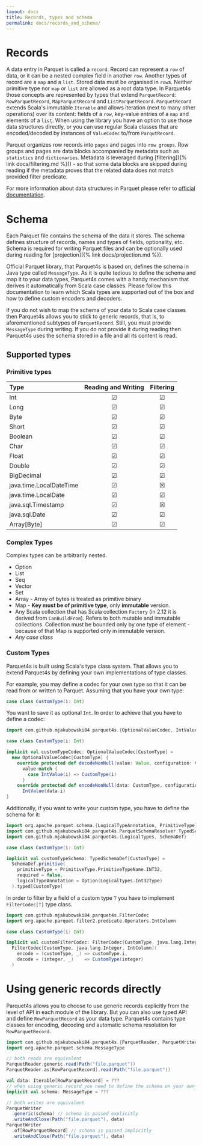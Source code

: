 ```yaml
---
layout: docs
title: Records, types and schema
permalink: docs/records_and_schema/
---
```

# Records

A data entry in Parquet is called a `record`. Record can represent a `row` of data, or it can be a nested complex field in another `row`. Another types of record are a `map` and a `list`. Stored data must be organised in `row`s. Neither primitive type nor `map` or `list` are allowed as a root data type.
In Parquet4s those concepts are represented by types that extend `ParquetRecord`: `RowParquetRecord`, `MapParquetRecord` and `ListParquetRecord`. `ParquetRecord` extends Scala's immutable `Iterable` and allows iteration (next to many other operations) over its content: fields of a `row`, key-value entries of a `map` and elements of a `list`. When using the library you have an option to use those data structures directly, or you can use regular Scala classes that are encoded/decoded by instances of `ValueCodec` to/from `ParqutRecord`.

Parquet organizes row records into `pages` and pages into `row groups`. Row groups and pages are data blocks accompanied by metadata such as `statistics` and `dictionaries`. Metadata is leveraged during [filtering]({% link docs/filtering.md %})) - so that some data blocks are skipped during reading if the metadata proves that the related data does not match provided filter predicate.

For more information about data structures in Parquet please refer to [official documentation](https://parquet.apache.org/documentation/latest/).

# Schema

Each Parquet file contains the schema of the data it stores. The schema defines structure of records, names and types of fields, optionality, etc. Schema is required for writing Parquet files and can be optionally used during reading for [projection]({% link docs/projection.md %}).

Official Parquet library, that Parquet4s is based on, defines the schema in Java type called `MessageType`. As it is quite tedious to define the schema and map it to your data types, Parquet4s comes with a handy mechanism that derives it automatically from Scala case classes. Please follow this documentation to learn which Scala types are supported out of the box and how to define custom encoders and decoders.

If you do not wish to map the schema of your data to Scala case classes then Parquet4s allows you to stick to generic records, that is, to aforementioned subtypes of `ParquetRecord`. Still, you must provide `MessageType` during writing. If you do not provide it during reading then Parquet4s uses the schema stored in a file and all its content is read. 

## Supported types

### Primitive types

| Type                    | Reading and Writing | Filtering |
|:------------------------|:-------------------:|:---------:|
| Int                     | &#x2611;            | &#x2611;  |
| Long                    | &#x2611;            | &#x2611;  |
| Byte                    | &#x2611;            | &#x2611;  |
| Short                   | &#x2611;            | &#x2611;  |
| Boolean                 | &#x2611;            | &#x2611;  |
| Char                    | &#x2611;            | &#x2611;  |
| Float                   | &#x2611;            | &#x2611;  |
| Double                  | &#x2611;            | &#x2611;  |
| BigDecimal              | &#x2611;            | &#x2611;  |
| java.time.LocalDateTime | &#x2611;            | &#x2612;  |
| java.time.LocalDate     | &#x2611;            | &#x2611;  |
| java.sql.Timestamp      | &#x2611;            | &#x2612;  |
| java.sql.Date           | &#x2611;            | &#x2611;  |
| Array[Byte]             | &#x2611;            | &#x2611;  |

### Complex Types

Complex types can be arbitrarily nested.

- Option
- List
- Seq
- Vector
- Set
- Array - Array of bytes is treated as primitive binary
- Map - **Key must be of primitive type**, only **immutable** version.
- Any Scala collection that has Scala collection `Factory` (in 2.12 it is derived from `CanBuildFrom`). Refers to both mutable and immutable collections. Collection must be bounded only by one type of element - because of that Map is supported only in immutable version.
- *Any case class*

### Custom Types

Parquet4s is built using Scala's type class system. That allows you to extend Parquet4s by defining your own implementations of type classes.

For example, you may define a codec for your own type so that it can be read from or written to Parquet. Assuming that you have your own type:

```scala
case class CustomType(i: Int)
```

You want to save it as optional `Int`. In order to achieve that you have to define a codec:

```scala mdoc:compile-only
import com.github.mjakubowski84.parquet4s.{OptionalValueCodec, IntValue, Value, ValueCodecConfiguration}

case class CustomType(i: Int)

implicit val customTypeCodec: OptionalValueCodec[CustomType] = 
  new OptionalValueCodec[CustomType] {
    override protected def decodeNonNull(value: Value, configuration: ValueCodecConfiguration): CustomType =
      value match {
        case IntValue(i) => CustomType(i)
      }
    override protected def encodeNonNull(data: CustomType, configuration: ValueCodecConfiguration): Value =
      IntValue(data.i)
}
```

Additionally, if you want to write your custom type, you have to define the schema for it:

```scala mdoc:compile-only
import org.apache.parquet.schema.{LogicalTypeAnnotation, PrimitiveType}
import com.github.mjakubowski84.parquet4s.ParquetSchemaResolver.TypedSchemaDef
import com.github.mjakubowski84.parquet4s.{LogicalTypes, SchemaDef}

case class CustomType(i: Int)

implicit val customTypeSchema: TypedSchemaDef[CustomType] =
  SchemaDef.primitive(
    primitiveType = PrimitiveType.PrimitiveTypeName.INT32,
    required = false,
    logicalTypeAnnotation = Option(LogicalTypes.Int32Type)
  ).typed[CustomType]
```

In order to filter by a field of a custom type `T` you have to implement `FilterCodec[T]` type class.

```scala mdoc:compile-only
import com.github.mjakubowski84.parquet4s.FilterCodec
import org.apache.parquet.filter2.predicate.Operators.IntColumn

case class CustomType(i: Int)

implicit val customFilterCodec: FilterCodec[CustomType, java.lang.Integer, IntColumn] =
  FilterCodec[CustomType, java.lang.Integer, IntColumn](
    encode = (customType, _) => customType.i,
    decode = (integer, _)    => CustomType(integer)
  )
```

# Using generic records directly

Parquet4s allows you to choose to use generic records explicitly from the level of API in each module of the library. But you can also use typed API and define `RowParquetRecord` as your data type. Parquet4s contains type classes for encoding, decoding and automatic schema resolution for `RowParquetRecord`.

```scala mdoc:compile-only
import com.github.mjakubowski84.parquet4s.{ParquetReader, ParquetWriter, Path, RowParquetRecord}
import org.apache.parquet.schema.MessageType

// both reads are equivalent
ParquetReader.generic.read(Path("file.parquet"))
ParquetReader.as[RowParquetRecord].read(Path("file.parquet"))

val data: Iterable[RowParquetRecord] = ???
// when using generic record you need to define the schema on your own
implicit val schema: MessageType = ???

// both writes are equivalent
ParquetWriter
  .generic(schema) // schema is passed explicitly
  .writeAndClose(Path("file.parquet"), data)
ParquetWriter
  .of[RowParquetRecord] // schema is passed implicitly
  .writeAndClose(Path("file.parquet"), data)
```